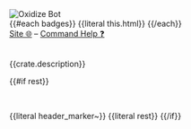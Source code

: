 <img src="https://raw.githubusercontent.com/udoprog/OxidizeBot/main/bot/res/icon48.png" title="Oxidize Bot">
<br>
{{#each badges}}
{{literal this.html}}
{{/each}}
<br>
<a href="https://setbac.tv/" rel="nofollow">Site 🌐</a>
&ndash;
<a href="https://setbac.tv/help" rel="nofollow">Command Help ❓</a>

<br>
<br>

{{crate.description}}

{{#if rest}}

<br>

{{literal header_marker~}}
{{literal rest}}
{{/if}}
